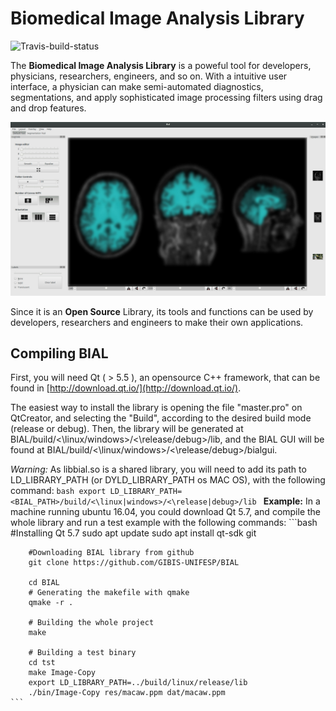 # Biomedical Image Analysis Library
![Travis-build-status](https://travis-ci.org/GIBIS-UNIFESP/BIAL.svg?branch=master)

The **Biomedical Image Analysis Library** is a poweful tool for developers, physicians, researchers, engineers, and so on.
With a intuitive user interface, a physician can make semi-automated diagnostics, segmentations, and apply sophisticated image processing filters using drag and drop features.

![BIAL-GUI](docs/img/screenshot-blur.jpg)

Since it is an **Open Source** Library, its tools and functions can be used by developers, researchers and engineers to make their own applications.



## Compiling BIAL

First, you will need Qt ( > 5.5 ), an opensource C++ framework, that can be found in [http://download.qt.io/](http://download.qt.io/).

The easiest way to install the library is opening the file "master.pro" on QtCreator, and selecting the "Build", according to the desired build mode (release or debug). Then, the library will be generated at BIAL/build/<\linux/windows>/<\release/debug>/lib, and the BIAL GUI will be found at BIAL/build/<\linux/windows>/<\release/debug>/bialgui.

_Warning:_
    As libbial.so is a shared library, you will need to add its path to LD\_LIBRARY\_PATH (or DYLD_LIBRARY_PATH os MAC OS), with the following command:
    ```bash
        export LD_LIBRARY_PATH=<BIAL_PATH>/build/<\linux|windows>/<\release|debug>/lib
    ```
**Example:**
    In a machine running ubuntu 16.04, you could download Qt 5.7, and compile the whole library and run a test example with the following commands:
    ```bash
        #Installing Qt 5.7
        sudo apt update
        sudo apt install qt-sdk git

        #Downloading BIAL library from github
        git clone https://github.com/GIBIS-UNIFESP/BIAL

        cd BIAL
        # Generating the makefile with qmake
        qmake -r . 

        # Building the whole project
        make

        # Building a test binary
        cd tst
        make Image-Copy
        export LD_LIBRARY_PATH=../build/linux/release/lib
        ./bin/Image-Copy res/macaw.ppm dat/macaw.ppm
    ```
